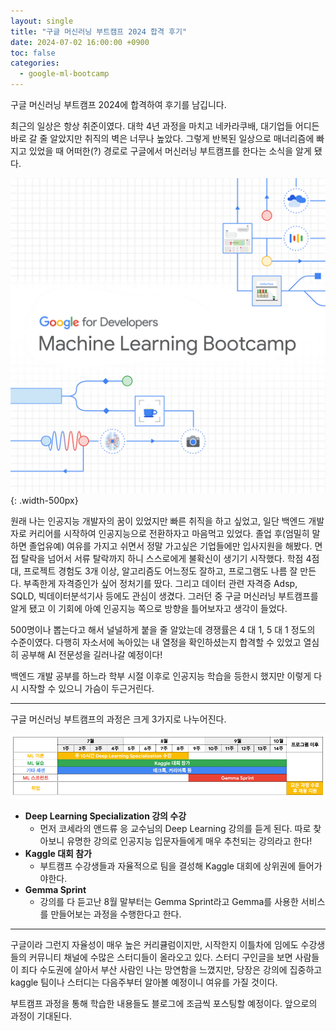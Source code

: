 ```yaml
---
layout: single
title: "구글 머신러닝 부트캠프 2024 합격 후기"
date: 2024-07-02 16:00:00 +0900
toc: false
categories:
  - google-ml-bootcamp
---
```


구글 머신러닝 부트캠프 2024에 합격하여 후기를 남깁니다.

최근의 일상은 항상 취준이였다. 대학 4년 과정을 마치고 네카라쿠배, 대기업들 어디든 바로 갈 줄 알았지만 취직의 벽은 너무나 높았다. 그렇게 반복된 일상으로 매너리즘에 빠지고 있었을 때 어떠한(?) 경로로 구글에서 머신러닝 부트캠프를 한다는 소식을 알게 됐다.

![banner](/assets/images/2024-07-02/mlb_banner.png){: .width-500px}

원래 나는 인공지능 개발자의 꿈이 있었지만 빠른 취직을 하고 싶었고, 일단 백엔드 개발자로 커리어를 시작하여 인공지능으로 전환하자고 마음먹고 있었다. 졸업 후(엄밀히 말하면 졸업유예) 여유를 가지고 쉬면서 정말 가고싶은 기업들에만 입사지원을 해봤다. 면접 탈락을 넘어서 서류 탈락까지 하니 스스로에게 불확신이 생기기 시작했다. 학점 4점대, 프로젝트 경험도 3개 이상, 알고리즘도 어느정도 잘하고, 프로그램도 나름 잘 만든다. 부족한게 자격증인가 싶어 정처기를 땄다. 그리고 데이터 관련 자격증 Adsp, SQLD, 빅데이터분석기사 등에도 관심이 생겼다. 그러던 중 구글 머신러닝 부트캠프를 알게 됐고 이 기회에 아예 인공지능 쪽으로 방향을 틀어보자고 생각이 들었다.

500명이나 뽑는다고 해서 널널하게 붙을 줄 알았는데 경쟁률은 4 대 1, 5 대 1 정도의 수준이였다. 다행히 자소서에 녹아있는 내 열정을 확인하셨는지 합격할 수 있었고 열심히 공부해 AI 전문성을 길러나갈 예정이다!

백엔드 개발 공부를 하느라 학부 시절 이후로 인공지능 학습을 등한시 했지만 이렇게 다시 시작할 수 있으니 가슴이 두근거린다.

---

구글 머신러닝 부트캠프의 과정은 크게 3가지로 나누어진다.

![timeline](/assets/images/2024-07-02/mlb24_timeline.png)

- **Deep Learning Specialization 강의 수강**
  - 먼저 코세라의 앤드류 응 교수님의 Deep Learning 강의를 듣게 된다. 따로 찾아보니 유명한 강의로 인공지능 입문자들에게 매우 추천되는 강의라고 한다!
- **Kaggle 대회 참가**
  - 부트캠프 수강생들과 자율적으로 팀을 결성해 Kaggle 대회에 상위권에 들어가야한다.
- **Gemma Sprint**
  - 강의를 다 듣고난 8월 말부터는 Gemma Sprint라고 Gemma를 사용한 서비스를 만들어보는 과정을 수행한다고 한다.

---

구글이라 그런지 자율성이 매우 높은 커리큘럼이지만, 시작한지 이틀차에 임에도 수강생들의 커뮤니티 채널에 수많은 스터디들이 올라오고 있다. 스터디 구인글을 보면 사람들이 죄다 수도권에 살아서 부산 사람인 나는 망연함을 느꼈지만, 당장은 강의에 집중하고 kaggle 팀이나 스터디는 다음주부터 알아볼 예정이니 여유를 가질 것이다.

부트캠프 과정을 통해 학습한 내용들도 블로그에 조금씩 포스팅할 예정이다. 앞으로의 과정이 기대된다.
